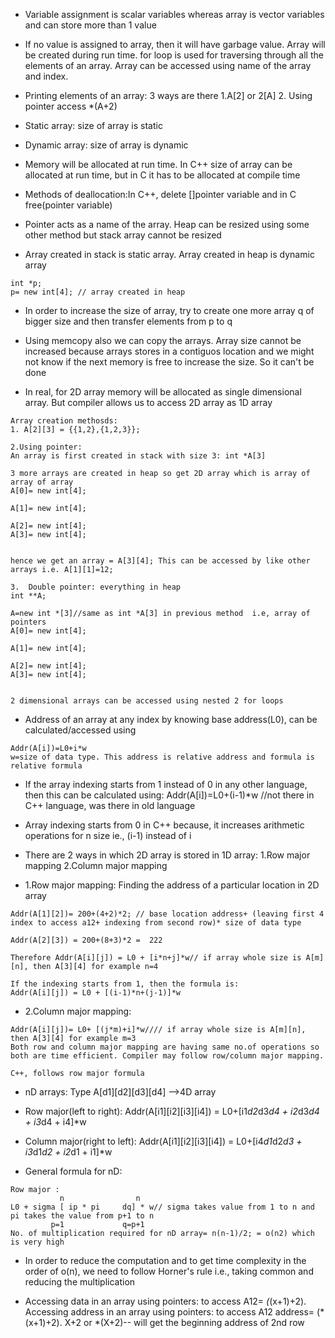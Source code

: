 * Variable assignment is scalar variables whereas array is vector variables and can store more than 1 value

* If no value is assigned to array, then it will have garbage value. Array will be created during run time. for loop is used for traversing through all the elements of an array. Array can be accessed using name of the array and index.

* Printing elements of an array: 3 ways are there
        1.A[2] or 2[A]
        2. Using pointer access *(A+2)

* Static array: size of array is static

* Dynamic array: size of array is dynamic

* Memory will be allocated at run time. In C++ size of array can be allocated at run time, but in C it has to be allocated at compile time

* Methods of deallocation:In C++, delete []pointer variable and in C free(pointer variable)

* Pointer acts as a name of the array. Heap can be resized using some other method but stack array cannot be resized

* Array created in stack is static array. Array created in heap is dynamic array

```
int *p;
p= new int[4]; // array created in heap
```

* In order to increase the size of array, try to create one more array q of bigger size and then transfer elements from p to q

* Using memcopy also we can copy the arrays. Array size cannot be increased because arrays stores in a contiguos location and we might not know if the next memory is free to increase the size. So it can't be done

* In real, for 2D array memory will be allocated as single dimensional array. But compiler allows us to access 2D array as 1D array
```
Array creation methosds: 
1. A[2][3] = {{1,2},{1,2,3}};

2.Using pointer:
An array is first created in stack with size 3: int *A[3]

3 more arrays are created in heap so get 2D array which is array of array of array
A[0]= new int[4];

A[1]= new int[4];

A[2]= new int[4];
A[3]= new int[4];


hence we get an array = A[3][4]; This can be accessed by like other arrays i.e. A[1][1]=12;

3.  Double pointer: everything in heap
int **A;

A=new int *[3]//same as int *A[3] in previous method  i.e, array of pointers
A[0]= new int[4];

A[1]= new int[4];

A[2]= new int[4];
A[3]= new int[4];


2 dimensional arrays can be accessed using nested 2 for loops
```

* Address of an array at any index by knowing base address(L0), can be calculated/accessed using
```
Addr(A[i])=L0+i*w
w=size of data type. This address is relative address and formula is relative formula
```

* If the array indexing starts from 1 instead of 0 in any other language, then this can be calculated using: Addr(A[i])=L0+(i-1)*w //not there in C++ language, was there in old language

* Array indexing starts from 0 in C++ because, it increases arithmetic operations for n size ie., (i-1) instead of i

* There are 2 ways in which 2D array is stored in 1D array:
                1.Row major mapping
                2.Column major mapping

* 1.Row major mapping: Finding the address of a particular location in 2D array
```
Addr(A[1][2])= 200+(4+2)*2; // base location address+ (leaving first 4 index to access a12+ indexing from second row)* size of data type

Addr(A[2][3]) = 200+(8+3)*2 =  222

Therefore Addr(A[i][j]) = L0 + [i*n+j]*w// if array whole size is A[m][n], then A[3][4] for example n=4

If the indexing starts from 1, then the formula is:
Addr(A[i][j]) = L0 + [(i-1)*n+(j-1)]*w
```

* 2.Column major mapping:
```
Addr(A[i][j])= L0+ [(j*m)+i]*w//// if array whole size is A[m][n], then A[3][4] for example m=3
Both row and column major mapping are having same no.of operations so both are time efficient. Compiler may follow row/column major mapping.

C++, follows row major formula
```

* nD arrays: Type A[d1][d2][d3][d4] -->4D array

* Row major(left to right): Addr(A[i1][i2][i3][i4]) = L0+[i1*d2*d3*d4 + i2*d3*d4 + i3*d4 + i4]*w

* Column major(right to left): Addr(A[i1][i2][i3][i4]) = L0+[i4*d1*d2*d3 + i3*d1*d2 + i2*d1 + i1]*w

* General formula for nD:
```
Row major :
           n                n
L0 + sigma [ ip * pi     dq] * w// sigma takes value from 1 to n and pi takes the value from p+1 to n
         p=1             q=p+1
No. of multiplication required for nD array= n(n-1)/2; = o(n2) which is very high
```

* In order to reduce the computation and to get time complexity in the order of o(n), we need to follow Horner's rule i.e., taking common and reducing the multiplication

* Accessing data in an array using pointers: to access A12= *(*(x+1)+2). Accessing address in an array using pointers: to access A12 address= (*(x+1)+2). X+2 or *(X+2)-- will get the beginning address of 2nd row